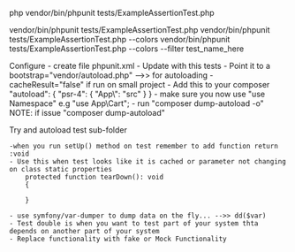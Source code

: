 php vendor/bin/phpunit tests/ExampleAssertionTest.php

vendor/bin/phpunit tests/ExampleAssertionTest.php
vendor/bin/phpunit tests/ExampleAssertionTest.php --colors
vendor/bin/phpunit tests/ExampleAssertionTest.php --colors --filter test_name_here


Configure
    - create file phpunit.xml
    - Update with this
        <?xml version="1.0" encoding="UTF-8"?>
        <phpunit colors="true" cacheResult="false" bootstrap="vendor/autoload.php">
            <testsuites>
                <testsuite name="Tests">
                    <directory>tests</directory>
                </testsuite>
            </testsuites>
        </phpunit>
    - Point it to a bootstrap="vendor/autoload.php" -->> for autoloading
    - cacheResult="false" if run on small project
    - Add this to your composer
            "autoload": {
                "psr-4": {
                    "App\\": "src"
                }
            }
    - make sure you now use "use Namespace" e.g "use App\Cart";
    - run "composer dump-autoload -o"
        NOTE: if issue "composer dump-autoload"

Try and autoload test sub-folder


    -when you run setUp() method on test remember to add function return :void
    - Use this when test looks like it is cached or parameter not changing on class static properties
        protected function tearDown(): void
        {
            
        }

    - use symfony/var-dumper to dump data on the fly... -->> dd($var)
    - Test double is when you want to test part of your system thta depends on another part of your system
    - Replace functionality with fake or Mock Functionality